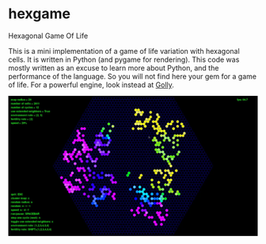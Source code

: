 # hexgame
Hexagonal Game Of Life

This is a mini implementation of a game of life variation with hexagonal cells.
It is written in Python (and pygame for rendering).
This code was mostly written as an excuse to learn more about Python, and the performance
of the language. So you will not find here your gem for a game of life. For a powerful engine, look instead at [Golly](http://golly.sourceforge.net/).

[![screenshot](hexa_gol.jpg)](https://youtu.be/eDPmUpboQNA)


